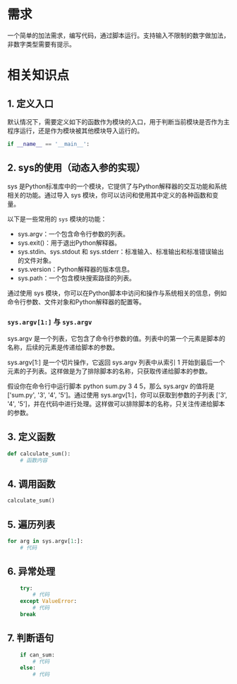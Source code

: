 # 需求
一个简单的加法需求，编写代码，通过脚本运行。支持输入不限制的数字做加法，非数字类型需要有提示。

# 相关知识点

## 1. 定义入口

默认情况下，需要定义如下的函数作为模块的入口，用于判断当前模块是否作为主程序运行，还是作为模块被其他模块导入运行的。
```PYTHON
if __name__ == '__main__':
```

## 2. sys的使用（动态入参的实现）

sys 是Python标准库中的一个模块，它提供了与Python解释器的交互功能和系统相关的功能。通过导入 sys 模块，你可以访问和使用其中定义的各种函数和变量。

以下是一些常用的 `sys` 模块的功能：

- sys.argv：一个包含命令行参数的列表。
- sys.exit()：用于退出Python解释器。
- sys.stdin、sys.stdout 和 sys.stderr：标准输入、标准输出和标准错误输出的文件对象。
- sys.version：Python解释器的版本信息。
- sys.path：一个包含模块搜索路径的列表。

通过使用 sys 模块，你可以在Python脚本中访问和操作与系统相关的信息，例如命令行参数、文件对象和Python解释器的配置等。

### `sys.argv[1:]` 与 `sys.argv`

sys.argv 是一个列表，它包含了命令行参数的值。列表中的第一个元素是脚本的名称，后续的元素是传递给脚本的参数。

sys.argv[1:] 是一个切片操作，它返回 sys.argv 列表中从索引 1 开始到最后一个元素的子列表。这样做是为了排除脚本的名称，只获取传递给脚本的参数。

假设你在命令行中运行脚本 python sum.py 3 4 5，那么 sys.argv 的值将是 ['sum.py', '3', '4', '5']。通过使用 sys.argv[1:]，你可以获取到参数的子列表 ['3', '4', '5']，并在代码中进行处理。这样做可以排除脚本的名称，只关注传递给脚本的参数。

## 3. 定义函数
```PYTHON
def calculate_sum():
    # 函数内容
```

## 4. 调用函数
```PYTHON
calculate_sum()
```

## 5. 遍历列表
```PYTHON
for arg in sys.argv[1:]:
    # 代码
```

## 6. 异常处理
```PYTHON
    try:
        # 代码
    except ValueError:
        # 代码
    break
```

## 7. 判断语句
```PYTHON
    if can_sum:
        # 代码
    else:
        # 代码
```